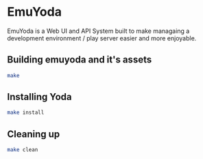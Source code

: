 # EmuYoda

EmuYoda is a Web UI and API System built to make managaing a development environment / play server easier and more enjoyable.

## Building emuyoda and it's assets

```bash
make
```

## Installing Yoda
```bash
make install
```

## Cleaning up
```bash
make clean
```
